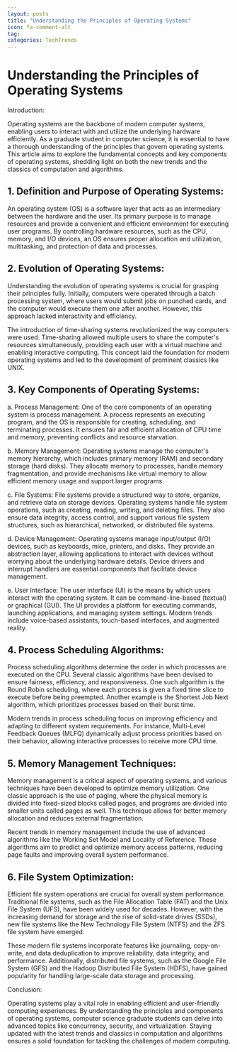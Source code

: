 ```yaml
---
layout: posts
title: "Understanding the Principles of Operating Systems"
icon: fa-comment-alt
tag:      
categories: TechTrends
---
```



# Understanding the Principles of Operating Systems

Introduction:

Operating systems are the backbone of modern computer systems, enabling users to interact with and utilize the underlying hardware efficiently. As a graduate student in computer science, it is essential to have a thorough understanding of the principles that govern operating systems. This article aims to explore the fundamental concepts and key components of operating systems, shedding light on both the new trends and the classics of computation and algorithms.

## 1. Definition and Purpose of Operating Systems:

An operating system (OS) is a software layer that acts as an intermediary between the hardware and the user. Its primary purpose is to manage resources and provide a convenient and efficient environment for executing user programs. By controlling hardware resources, such as the CPU, memory, and I/O devices, an OS ensures proper allocation and utilization, multitasking, and protection of data and processes.

## 2. Evolution of Operating Systems:

Understanding the evolution of operating systems is crucial for grasping their principles fully. Initially, computers were operated through a batch processing system, where users would submit jobs on punched cards, and the computer would execute them one after another. However, this approach lacked interactivity and efficiency.

The introduction of time-sharing systems revolutionized the way computers were used. Time-sharing allowed multiple users to share the computer's resources simultaneously, providing each user with a virtual machine and enabling interactive computing. This concept laid the foundation for modern operating systems and led to the development of prominent classics like UNIX.

## 3. Key Components of Operating Systems:

a. Process Management: One of the core components of an operating system is process management. A process represents an executing program, and the OS is responsible for creating, scheduling, and terminating processes. It ensures fair and efficient allocation of CPU time and memory, preventing conflicts and resource starvation.

b. Memory Management: Operating systems manage the computer's memory hierarchy, which includes primary memory (RAM) and secondary storage (hard disks). They allocate memory to processes, handle memory fragmentation, and provide mechanisms like virtual memory to allow efficient memory usage and support larger programs.

c. File Systems: File systems provide a structured way to store, organize, and retrieve data on storage devices. Operating systems handle file system operations, such as creating, reading, writing, and deleting files. They also ensure data integrity, access control, and support various file system structures, such as hierarchical, networked, or distributed file systems.

d. Device Management: Operating systems manage input/output (I/O) devices, such as keyboards, mice, printers, and disks. They provide an abstraction layer, allowing applications to interact with devices without worrying about the underlying hardware details. Device drivers and interrupt handlers are essential components that facilitate device management.

e. User Interface: The user interface (UI) is the means by which users interact with the operating system. It can be command-line-based (textual) or graphical (GUI). The UI provides a platform for executing commands, launching applications, and managing system settings. Modern trends include voice-based assistants, touch-based interfaces, and augmented reality.

## 4. Process Scheduling Algorithms:

Process scheduling algorithms determine the order in which processes are executed on the CPU. Several classic algorithms have been devised to ensure fairness, efficiency, and responsiveness. One such algorithm is the Round Robin scheduling, where each process is given a fixed time slice to execute before being preempted. Another example is the Shortest Job Next algorithm, which prioritizes processes based on their burst time.

Modern trends in process scheduling focus on improving efficiency and adapting to different system requirements. For instance, Multi-Level Feedback Queues (MLFQ) dynamically adjust process priorities based on their behavior, allowing interactive processes to receive more CPU time.

## 5. Memory Management Techniques:

Memory management is a critical aspect of operating systems, and various techniques have been developed to optimize memory utilization. One classic approach is the use of paging, where the physical memory is divided into fixed-sized blocks called pages, and programs are divided into smaller units called pages as well. This technique allows for better memory allocation and reduces external fragmentation.

Recent trends in memory management include the use of advanced algorithms like the Working Set Model and Locality of Reference. These algorithms aim to predict and optimize memory access patterns, reducing page faults and improving overall system performance.

## 6. File System Optimization:

Efficient file system operations are crucial for overall system performance. Traditional file systems, such as the File Allocation Table (FAT) and the Unix File System (UFS), have been widely used for decades. However, with the increasing demand for storage and the rise of solid-state drives (SSDs), new file systems like the New Technology File System (NTFS) and the ZFS file system have emerged.

These modern file systems incorporate features like journaling, copy-on-write, and data deduplication to improve reliability, data integrity, and performance. Additionally, distributed file systems, such as the Google File System (GFS) and the Hadoop Distributed File System (HDFS), have gained popularity for handling large-scale data storage and processing.

Conclusion:

Operating systems play a vital role in enabling efficient and user-friendly computing experiences. By understanding the principles and components of operating systems, computer science graduate students can delve into advanced topics like concurrency, security, and virtualization. Staying updated with the latest trends and classics in computation and algorithms ensures a solid foundation for tackling the challenges of modern computing.